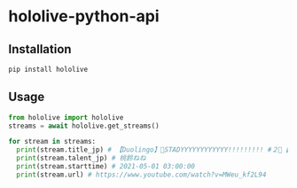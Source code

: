 # hololive-python-api

## Installation
```bash
pip install hololive
```

## Usage

```python
from hololive import hololive
streams = await hololive.get_streams()

for stream in streams:
  print(stream.title_jp) # 【Duolingo】🍑STADYYYYYYYYYYYY!!!!!!!!! #２🍑【桃鈴ねね/ ホロライブ】
  print(stream.talent_jp) # 桃鈴ねね
  print(stream.starttime) # 2021-05-01 03:00:00
  print(stream.url) # https://www.youtube.com/watch?v=MWeu_kf2L94
  ```
